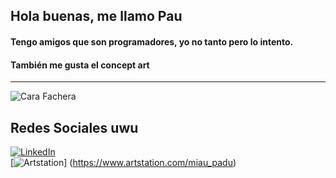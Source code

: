 ## Hola buenas, me llamo Pau
#### Tengo amigos que son programadores, yo no tanto pero lo intento.
#### También me gusta el concept art
---
![Cara Fachera](https://pbs.twimg.com/media/E1RrPFNUUAkXklu?format=png&name=small)

## Redes Sociales uwu

[![LinkedIn](https://img.shields.io/badge/LinkedIn-PauMadorell-0077B5?style=for-the-badge&logo=linkedin&logoColor=white&labelColor=101010)](https://www.linkedin.com/in/pau-madorell-taulats-765431224/)  
[![Artstation](https://img.shields.io/badge/Artstation-MiauPadu-0077B5?style=for-the-badge&logo=Artstation&logoColor=white&labelColor=101010)]
(https://www.artstation.com/miau_padu)
